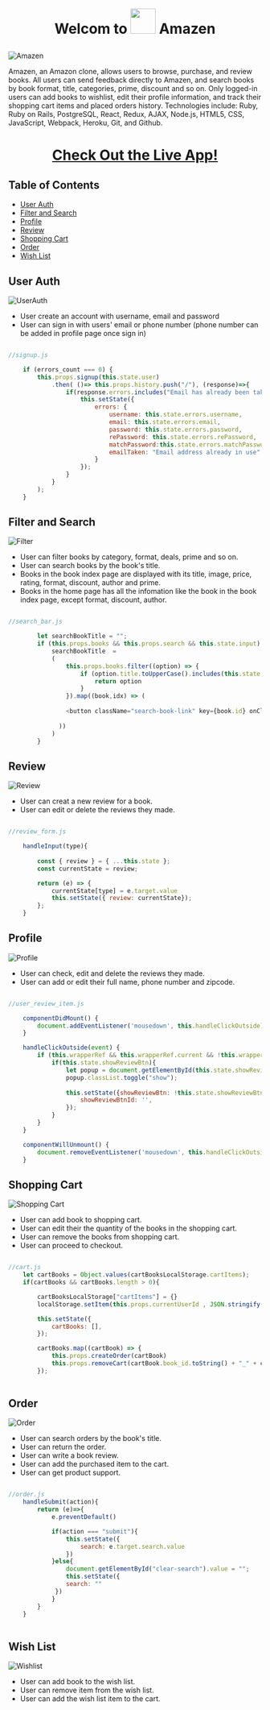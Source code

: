 # <p align="center">   Welcom to <img src="app/assets/readme_assets/logo.png" width="50" hight="30">  Amazen  </p>

![Amazen](app/assets/readme_assets/homepage.png)

Amazen, an Amazon clone, allows users to browse, purchase, and review books. All users can send feedback directly to Amazen, and search books by book format, title, categories, prime, discount and so on. Only logged-in users can add books to wishlist, edit their profile information, and track their shopping cart items and placed orders history. Technologies include: Ruby, Ruby on Rails, PostgreSQL, React, Redux, AJAX, Node.js, HTML5, CSS, JavaScript, Webpack, Heroku, Git, and Github.

# <p align="center"> [Check Out the Live App!][1] </p>

## Table of Contents

* [User Auth](#User-Auth)
* [Filter and Search](#Filter-and-Search)
* [Profile](#Profile)
* [Review](#Review)
* [Shopping Cart](#Shopping-Cart)
* [Order](#Order)
* [Wish List](#Wish-List)


## User Auth
![UserAuth](app/assets/readme_assets/userAuth.gif)

* User create an account with username, email and password
* User can sign in with users' email or phone number (phone number can be added in profile page once sign in)

```js

//signup.js 

    if (errors_count === 0) {
        this.props.signup(this.state.user)
            .then( ()=> this.props.history.push("/"), (response)=>{
                if(response.errors.includes("Email has already been taken")){
                    this.setState({
                        errors: {
                            username: this.state.errors.username,
                            email: this.state.errors.email,
                            password: this.state.errors.password,
                            rePassword: this.state.errors.rePassword,
                            matchPassword:this.state.errors.matchPassword,
                            emailTaken: "Email address already in use"
                        }
                    });
                }
            } 
        );
    }

```
 
## Filter and Search

![Filter](app/assets/readme_assets/filter.gif)

* User can filter books by category, format, deals, prime and so on.  
* User can search books by the book's title.
* Books in the book index page are displayed with its title, image, price, rating, format, discount, author and prime.
* Books in the home page has all the infomation like the book in the book index page, except format, discount, author.

```js

//search_bar.js 

        let searchBookTitle = "";
        if (this.props.books && this.props.search && this.state.input) {
            searchBookTitle  =  
            (
                this.props.books.filter((option) => {         
                    if (option.title.toUpperCase().includes(this.state.input.toUpperCase())){
                        return option
                    }
                }).map((book,idx) => (
             
                <button className="search-book-link" key={book.id} onClick={this.handleDropdown(book.title)} >{book.title}</button>      
                
              ))
            )
        } 

```

## Review

![Review](app/assets/readme_assets/review.gif)

* User can creat a new review for a book.   
* User can edit or delete the reviews they made.

```js

//review_form.js 

    handleInput(type){
        
        const { review } = { ...this.state };
        const currentState = review;

        return (e) => {
            currentState[type] = e.target.value
            this.setState({ review: currentState});
        };
    }

```

## Profile

![Profile](app/assets/readme_assets/profile.gif)

* User can check, edit and delete the reviews they made.  
* User can add or edit their full name, phone number and zipcode.


```js

//user_review_item.js 

    componentDidMount() {
        document.addEventListener('mousedown', this.handleClickOutside);
    }

    handleClickOutside(event) {
        if (this.wrapperRef && this.wrapperRef.current && !this.wrapperRef.current.contains(event.target)) {
            if(this.state.showReviewBtn){
                let popup = document.getElementById(this.state.showReviewBtnId);
                popup.classList.toggle("show");
        
                this.setState({showReviewBtn: !this.state.showReviewBtn,
                    showReviewBtnId: '',
                });
            }
        }
    }

    componentWillUnmount() {
        document.removeEventListener('mousedown', this.handleClickOutside);
    }

```

## Shopping Cart

![Shopping Cart](app/assets/readme_assets/cart.gif)

* User can add book to shopping cart.
* User can edit their the quantity of the books in the shopping cart.
* User can remove the books from shopping cart.
* User can proceed to checkout.

```js

//cart.js 
    let cartBooks = Object.values(cartBooksLocalStorage.cartItems);
    if(cartBooks && cartBooks.length > 0){

        cartBooksLocalStorage["cartItems"] = {}
        localStorage.setItem(this.props.currentUserId , JSON.stringify(cartBooksLocalStorage));

        this.setState({
            cartBooks: [],
        });

        cartBooks.map((cartBook) => {
            this.props.createOrder(cartBook)
            this.props.removeCart(cartBook.book_id.toString() + "_" + cartBook.format)
        });
        
```

## Order

![Order](app/assets/readme_assets/order.gif)

* User can search orders by the book's title.
* User can return the order.
* User can write a book review.
* User can add the purchased item to the cart.
* User can get product support.

```js

//order.js 
    handleSubmit(action){
        return (e)=>{
            e.preventDefault()

            if(action === "submit"){
                this.setState({
                    search: e.target.search.value
                })
            }else{
                document.getElementById("clear-search").value = "";
                this.setState({
                search: ""
             })
            }
        }
    }
        
```


## Wish List

![Wishlist](app/assets/readme_assets/wishlist.gif)

* User can add book to the wish list.
* User can remove item from the wish list.
* User can add the wish list item to the cart.

  
 



[1]: https://amazen2021.herokuapp.com/#/